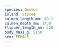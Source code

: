 ```yaml
---
species: Gentoo
island: Biscoe
culmen_length_mm: 49.1
culmen_depth_mm: 14.8
flipper_length_mm: 220
body_mass_g: 5150
sex: FEMALE
---
```

